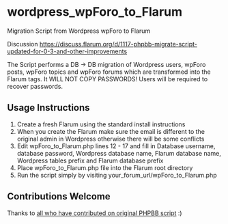 # wordpress_wpForo_to_Flarum
Migration Script from Wordpress wpForo to Flarum

Discussion https://discuss.flarum.org/d/1117-phpbb-migrate-script-updated-for-0-3-and-other-improvements

The Script performs a DB -> DB migration of Wordpress users, wpForo posts, wpForo topics and wpForo forums which are transformed into the Flarum tags. It WILL NOT COPY PASSWORDS! Users will be required to recover passwords.

## Usage Instructions

1. Create a fresh Flarum using the standard install instructions
2. When you create the Flarum make sure the email is different to the original admin in Wordpress otherwise there will be some conflicts
3. Edit wpForo_to_Flarum.php lines 12 - 17 and fill in Database username, database password, Wordpress database name, Flarum database name, Wordpress tables prefix and Flarum database prefix
4. Place wpForo_to_Flarum.php file into the Flarum root directory
5. Run the script simply by visiting your_forum_url/wpForo_to_Flarum.php

## Contributions Welcome
Thanks to [all who have contributed on original PHPBB script](https://github.com/robrotheram/phpbb_to_flarum/graphs/contributors) :)
